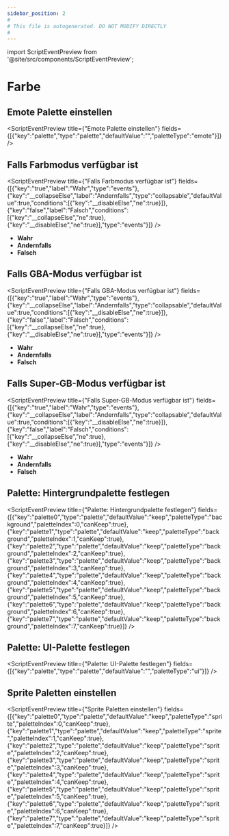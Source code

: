 ```yaml
---
sidebar_position: 2
#
# This file is autogenerated. DO NOT MODIFY DIRECTLY
#
---
```


import ScriptEventPreview from '@site/src/components/ScriptEventPreview';

# Farbe

## Emote Palette einstellen
<ScriptEventPreview title={"Emote Palette einstellen"} fields={[{"key":"palette","type":"palette","defaultValue":"","paletteType":"emote"}]} />


## Falls Farbmodus verfügbar ist
<ScriptEventPreview title={"Falls Farbmodus verfügbar ist"} fields={[{"key":"true","label":"Wahr","type":"events"},{"key":"__collapseElse","label":"Andernfalls","type":"collapsable","defaultValue":true,"conditions":[{"key":"__disableElse","ne":true}]},{"key":"false","label":"Falsch","conditions":[{"key":"__collapseElse","ne":true},{"key":"__disableElse","ne":true}],"type":"events"}]} />

- **Wahr**  
- **Andernfalls**  
- **Falsch**  

## Falls GBA-Modus verfügbar ist
<ScriptEventPreview title={"Falls GBA-Modus verfügbar ist"} fields={[{"key":"true","label":"Wahr","type":"events"},{"key":"__collapseElse","label":"Andernfalls","type":"collapsable","defaultValue":true,"conditions":[{"key":"__disableElse","ne":true}]},{"key":"false","label":"Falsch","conditions":[{"key":"__collapseElse","ne":true},{"key":"__disableElse","ne":true}],"type":"events"}]} />

- **Wahr**  
- **Andernfalls**  
- **Falsch**  

## Falls Super-GB-Modus verfügbar ist
<ScriptEventPreview title={"Falls Super-GB-Modus verfügbar ist"} fields={[{"key":"true","label":"Wahr","type":"events"},{"key":"__collapseElse","label":"Andernfalls","type":"collapsable","defaultValue":true,"conditions":[{"key":"__disableElse","ne":true}]},{"key":"false","label":"Falsch","conditions":[{"key":"__collapseElse","ne":true},{"key":"__disableElse","ne":true}],"type":"events"}]} />

- **Wahr**  
- **Andernfalls**  
- **Falsch**  

## Palette: Hintergrundpalette festlegen
<ScriptEventPreview title={"Palette: Hintergrundpalette festlegen"} fields={[{"key":"palette0","type":"palette","defaultValue":"keep","paletteType":"background","paletteIndex":0,"canKeep":true},{"key":"palette1","type":"palette","defaultValue":"keep","paletteType":"background","paletteIndex":1,"canKeep":true},{"key":"palette2","type":"palette","defaultValue":"keep","paletteType":"background","paletteIndex":2,"canKeep":true},{"key":"palette3","type":"palette","defaultValue":"keep","paletteType":"background","paletteIndex":3,"canKeep":true},{"key":"palette4","type":"palette","defaultValue":"keep","paletteType":"background","paletteIndex":4,"canKeep":true},{"key":"palette5","type":"palette","defaultValue":"keep","paletteType":"background","paletteIndex":5,"canKeep":true},{"key":"palette6","type":"palette","defaultValue":"keep","paletteType":"background","paletteIndex":6,"canKeep":true},{"key":"palette7","type":"palette","defaultValue":"keep","paletteType":"background","paletteIndex":7,"canKeep":true}]} />


## Palette: UI-Palette festlegen
<ScriptEventPreview title={"Palette: UI-Palette festlegen"} fields={[{"key":"palette","type":"palette","defaultValue":"","paletteType":"ui"}]} />


## Sprite Paletten einstellen
<ScriptEventPreview title={"Sprite Paletten einstellen"} fields={[{"key":"palette0","type":"palette","defaultValue":"keep","paletteType":"sprite","paletteIndex":0,"canKeep":true},{"key":"palette1","type":"palette","defaultValue":"keep","paletteType":"sprite","paletteIndex":1,"canKeep":true},{"key":"palette2","type":"palette","defaultValue":"keep","paletteType":"sprite","paletteIndex":2,"canKeep":true},{"key":"palette3","type":"palette","defaultValue":"keep","paletteType":"sprite","paletteIndex":3,"canKeep":true},{"key":"palette4","type":"palette","defaultValue":"keep","paletteType":"sprite","paletteIndex":4,"canKeep":true},{"key":"palette5","type":"palette","defaultValue":"keep","paletteType":"sprite","paletteIndex":5,"canKeep":true},{"key":"palette6","type":"palette","defaultValue":"keep","paletteType":"sprite","paletteIndex":6,"canKeep":true},{"key":"palette7","type":"palette","defaultValue":"keep","paletteType":"sprite","paletteIndex":7,"canKeep":true}]} />


